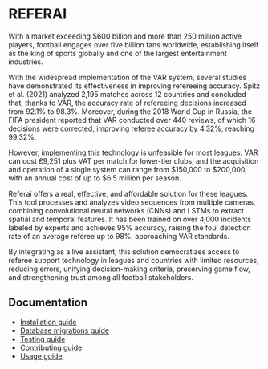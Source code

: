 # REFERAI
With a market exceeding $600 billion and more than 250 million active players, football engages over five billion fans worldwide, establishing itself as the king of sports globally and one of the largest entertainment industries.

With the widespread implementation of the VAR system, several studies have demonstrated its effectiveness in improving refereeing accuracy. Spitz et al. (2021) analyzed 2,195 matches across 12 countries and concluded that, thanks to VAR, the accuracy rate of refereeing decisions increased from 92.1% to 98.3%. Moreover, during the 2018 World Cup in Russia, the FIFA president reported that VAR conducted over 440 reviews, of which 16 decisions were corrected, improving referee accuracy by 4.32%, reaching 99.32%.

However, implementing this technology is unfeasible for most leagues: VAR can cost £9,251 plus VAT per match for lower-tier clubs, and the acquisition and operation of a single system can range from $150,000 to $200,000, with an annual cost of up to $6.5 million per season.

Referai offers a real, effective, and affordable solution for these leagues. This tool processes and analyzes video sequences from multiple cameras, combining convolutional neural networks (CNNs) and LSTMs to extract spatial and temporal features. It has been trained on over 4,000 incidents labeled by experts and achieves 95% accuracy, raising the foul detection rate of an average referee up to 98%, approaching VAR standards.

By integrating as a live assistant, this solution democratizes access to referee support technology in leagues and countries with limited resources, reducing errors, unifying decision-making criteria, preserving game flow, and strengthening trust among all football stakeholders.

## Documentation

- [Installation guide](./docs/INSTALLATION.md)
- [Database migrations guide](./docs/DATABASE_MIGRATION.md)
- [Testing guide](./docs/TESTING.md)
- [Contributing guide](CONTRIBUTING.md)
- [Usage guide](./docs/USAGE.md)
